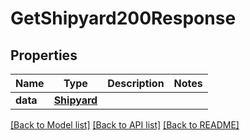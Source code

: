 # GetShipyard200Response

## Properties
Name | Type | Description | Notes
------------ | ------------- | ------------- | -------------
**data** | [**Shipyard**](Shipyard.md) |  | 

[[Back to Model list]](../README.md#documentation-for-models) [[Back to API list]](../README.md#documentation-for-api-endpoints) [[Back to README]](../README.md)


